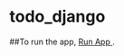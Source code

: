 # todo_django
##To run the app, <a target="_blank" href="https://todo13.herokuapp.com/">Run App </a>.
